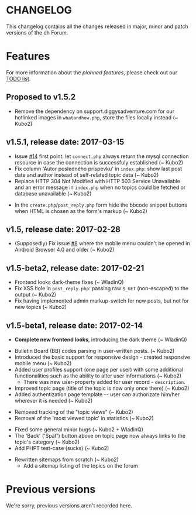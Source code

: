 # CHANGELOG

This changelog contains all the changes released in major, minor and patch versions of the dh Forum.


# Features

For more information about the _planned features_, please check out our [TODO list](TODOlist.md).


## Proposed to v1.5.2

* Remove the dependency on support.diggysadventure.com for our hotlinked images in `whatandhow.php`, store the files locally instead (~ Kubo2)


## v1.5.1, release date: 2017-03-15

* Issue [#14](https://github.com/Kubo2/diggyshelper/issues/14) first point: let `connect.php` always return the mysql connection resource in case the connection is successfuly established (~ Kubo2)
* Fix column 'Autor posledného príspevku' in `index.php`: show last post date and author instead of self-related topic data (~ Kubo2)
* Replace HTTP 304 Not Modified with HTTP 503 Service Unavailable and an error message in `index.php` when no topics could be fetched or database unavailable (~ Kubo2)
+ In the `create.php`/`post_reply.php` form hide the bbcode snippet buttons when HTML is chosen as the form's markup (~ Kubo2)


## v1.5, release date: 2017-02-28

* (Supposedly) Fix issue [#8](https://github.com/Kubo2/diggyshelper/issues/8) where the mobile menu couldn't be opened in Android Browser 4.0 and older (~ Kubo2)


## v1.5-beta2, release date: 2017-02-21

* Frontend looks dark-theme fixes (~ WladinQ)
* Fix XSS hole in `post_reply.php`: passing raw `$_GET` (non-escaped) to the output (~ Kubo2)
* Fix having implemented admin markup-switch for new posts, but not for new topics (~ Kubo2)


## v1.5-beta1, release date: 2017-02-14

* **Complete new frontend looks**, introducing the dark theme (~ WladinQ)
+ Bulletin Board (BB) codes parsing in user-written posts. (~ Kubo2)
+ Introduced the basic support for responsive design - created responsive mobile menu (~ Kubo2)
+ Added user profiles support (one page per user) with some additional functionalities such as the ability to alter user informations (~ Kubo2)
  * There was new user-property added for user record - `description`.
+ Improved topic page (title of the topic is now only once there) (~ Kubo2)
+ Added authentization page template -- user can authorizate him/her wherever it is needed (~ Kubo2)
- Removed tracking of the "topic views" (~ Kubo2)
- Removal of the 'most viewed topic' in statistics (~ Kubo2)
+ Fixed some general minor bugs (~ Kubo2 + WladinQ)
+ The 'Back' ('Späť') button above on topic page now always links to the topic's category (~ Kubo2)
+ Add PHPT test-case (sucks) (~ Kubo2)
* Rewritten sitemaps from scratch (~ Kubo2)
  + Add a sitemap listing of the topics on the forum


# Previous versions

We're sorry, previous versions aren't recorded here.
